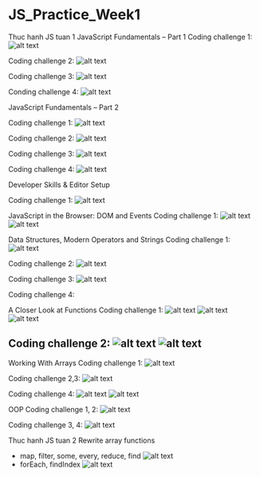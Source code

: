 # JS_Practice_Week1
 Thuc hanh JS tuan 1
 JavaScript Fundamentals – Part 1
 Coding challenge 1:
 ![alt text](image.png)

 Coding challenge 2:
 ![alt text](image-1.png)

 Coding challenge 3:
 ![alt text](image-2.png)

 Conding challenge 4:
 ![alt text](image-3.png)

 JavaScript Fundamentals – Part 2

 Coding challenge 1:
 ![alt text](image-4.png)

 Coding challenge 2:
 ![alt text](image-5.png)

 Coding challenge 3:
![alt text](image-6.png)

 Coding challenge 4:
 ![alt text](image-7.png)

 Developer Skills & Editor Setup

 Coding challenge 1:
 ![alt text](image-8.png)

 JavaScript in the Browser: DOM and Events
 Coding challenge 1:
 ![alt text](image-9.png)
 ![alt text](image-10.png)

 Data Structures, Modern Operators and Strings
 Coding challenge 1:
 ![alt text](image-11.png)

 Coding challenge 2:
 ![alt text](image-12.png)

 Coding challenge 3:
 ![alt text](image-13.png)

 Coding challenge 4:


 A Closer Look at Functions
 Coding challenge 1:
 ![alt text](image-14.png)
 ![alt text](image-15.png)
 ![alt text](image-16.png)

 Coding challenge 2:
 ![alt text](image-17.png)
 ![alt text](image-18.png)
 ------
 Working With Arrays
 Coding challenge 1:
 ![alt text](image-8.png)

 Coding challenge 2,3:
 ![alt text](image-9.png)

 Coding challenge 4:
 ![alt text](image-4.png)
 ![alt text](image-3.png)

 OOP
 Coding challenge 1, 2:
 ![alt text](Tuan2/image/image-4.png)

 Coding challenge 3, 4:
 ![alt text](Tuan2/image/image-7.png)
 

 
 
Thuc hanh JS tuan 2
 Rewrite array functions
 - map, filter, some, every, reduce, find
 ![alt text](Tuan2/image/image-2.png)
 - forEach, findIndex
 ![alt text](Tuan2/image/image-3.png)